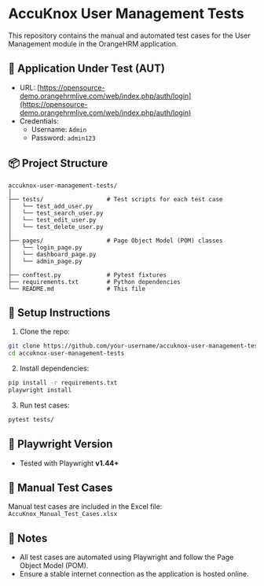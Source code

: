 
# AccuKnox User Management Tests

This repository contains the manual and automated test cases for the User Management module in the OrangeHRM application.

## 🔗 Application Under Test (AUT)

- URL: [https://opensource-demo.orangehrmlive.com/web/index.php/auth/login](https://opensource-demo.orangehrmlive.com/web/index.php/auth/login)
- Credentials:
  - Username: `Admin`
  - Password: `admin123`

## 📦 Project Structure

```
accuknox-user-management-tests/
│
├── tests/                  # Test scripts for each test case
│   └── test_add_user.py
│   └── test_search_user.py
│   └── test_edit_user.py
│   └── test_delete_user.py
│
├── pages/                  # Page Object Model (POM) classes
│   └── login_page.py
│   └── dashboard_page.py
│   └── admin_page.py
│
├── conftest.py             # Pytest fixtures
├── requirements.txt        # Python dependencies
└── README.md               # This file
```

## 🚀 Setup Instructions

1. Clone the repo:
```bash
git clone https://github.com/your-username/accuknox-user-management-tests.git
cd accuknox-user-management-tests
```

2. Install dependencies:
```bash
pip install -r requirements.txt
playwright install
```

3. Run test cases:
```bash
pytest tests/
```

## 🧪 Playwright Version

- Tested with Playwright **v1.44+**

## 📄 Manual Test Cases

Manual test cases are included in the Excel file: `AccuKnox_Manual_Test_Cases.xlsx`

## 📌 Notes

- All test cases are automated using Playwright and follow the Page Object Model (POM).
- Ensure a stable internet connection as the application is hosted online.
